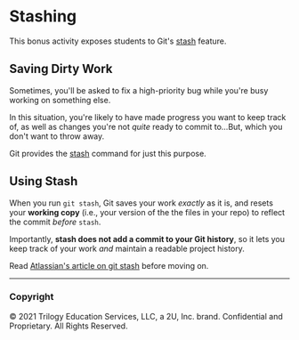 # Stashing

This bonus activity exposes students to Git's [stash](https://git-scm.com/docs/git-stash) feature.

## Saving Dirty Work

Sometimes, you'll be asked to fix a high-priority bug while you're busy working on something else.

In this situation, you're likely to have made progress you want to keep track of, as well as changes you're not _quite_ ready to commit to...But, which you don't want to throw away.

Git provides the [stash](https://git-scm.com/docs/git-stash) command for just this purpose.

## Using Stash

When you run `git stash`, Git saves your work _exactly_ as it is, and resets your **working copy** (i.e., your version of the the files in your repo) to reflect the commit _before_ `stash`.

Importantly, **stash does not add a commit to your Git history**, so it lets you keep track of your work _and_ maintain a readable project history.

Read [Atlassian's article on git stash](https://www.atlassian.com/git/tutorials/git-stash#stashing-your-work) before moving on.

- - -

### Copyright

© 2021 Trilogy Education Services, LLC, a 2U, Inc. brand. Confidential and Proprietary. All Rights Reserved.
